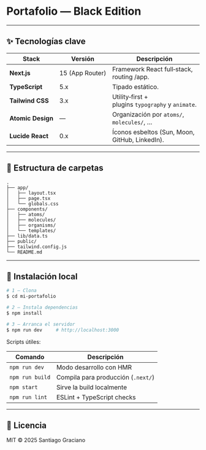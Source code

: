 # Portafolio — Black Edition



---

## ✨ Tecnologías clave

| Stack             | Versión         | Descripción                                       |
| ----------------- | --------------- | ------------------------------------------------- |
| **Next.js**       | 15 (App Router) | Framework React full‑stack, routing /app.         |
| **TypeScript**    | 5.x             | Tipado estático.                                  |
| **Tailwind CSS**  | 3.x             | Utility‑first + plugins `typography` y `animate`. |
| **Atomic Design** | —               | Organización por `atoms/`, `molecules/`, …        |
| **Lucide React**  | 0.x             | Íconos esbeltos (Sun, Moon, GitHub, LinkedIn).    |

---

## 📁 Estructura de carpetas

```
.
├── app/                
│   ├── layout.tsx      
│   ├── page.tsx        
│   └── globals.css     
├── components/
│   ├── atoms/          
│   ├── molecules/      
│   ├── organisms/      
│   └── templates/      
├── lib/data.ts         
├── public/             
├── tailwind.config.js  
└── README.md           
```

---

## 🚀 Instalación local

```bash
# 1 — Clona 
$ cd mi‑portafolio

# 2 — Instala dependencias
$ npm install

# 3 — Arranca el servidor
$ npm run dev     # http://localhost:3000
```

Scripts útiles:

| Comando         | Descripción                        |
| --------------- | ---------------------------------- |
| `npm run dev`   | Modo desarrollo con HMR            |
| `npm run build` | Compila para producción (`.next/`) |
| `npm start`     | Sirve la build localmente          |
| `npm run lint`  | ESLint + TypeScript checks         |


---

## 📜 Licencia

MIT © 2025 Santiago Graciano
